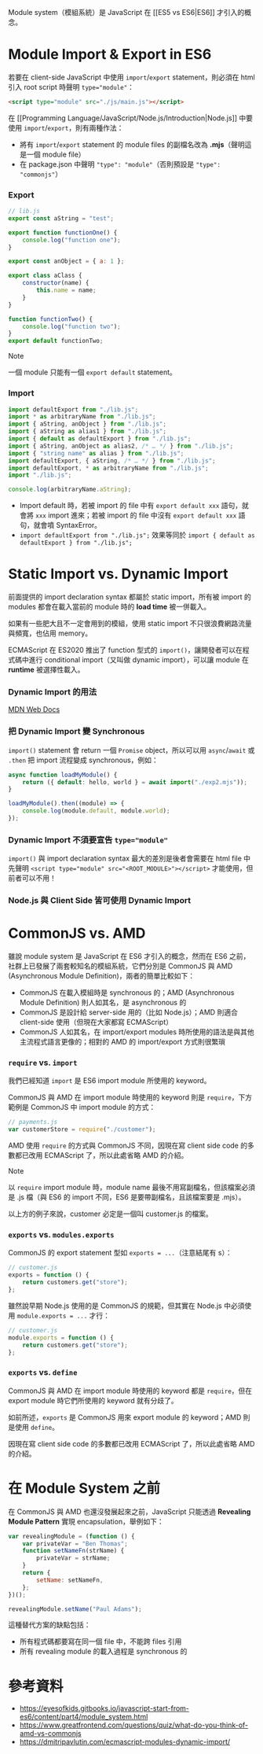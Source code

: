 Module system（模組系統）是 JavaScript 在 [[ES5 vs ES6|ES6]] 才引入的概念。

# Module Import & Export in ES6

若要在 client-side JavaScript 中使用 `import`/`export` statement，則必須在 html 引入 root script 時聲明 `type="module"`：

```html
<script type="module" src="./js/main.js"></script>
```

在 [[Programming Language/JavaScript/Node.js/Introduction|Node.js]] 中要使用 `import`/`export`，則有兩種作法：

- 將有 `import`/`export` statement 的 module files 的副檔名改為 **.mjs**（聲明這是一個 module file）
- 在 package.json 中聲明 `"type": "module"`（否則預設是 `"type": "commonjs"`）

### Export

```JavaScript
// lib.js
export const aString = "test";

export function functionOne() {
    console.log("function one");
}

export const anObject = { a: 1 };

export class aClass {
    constructor(name) {
        this.name = name;
    }
}

function functionTwo() {
    console.log("function two");
}
export default functionTwo;
```

>[!Note]
>一個 module 只能有一個 `export default` statement。

### Import

```JavaScript
import defaultExport from "./lib.js";
import * as arbitraryName from "./lib.js";
import { aString, anObject } from "./lib.js";
import { aString as alias1 } from "./lib.js";
import { default as defaultExport } from "./lib.js";
import { aString, anObject as alias2, /* … */ } from "./lib.js";
import { "string name" as alias } from "./lib.js";
import defaultExport, { aString, /* … */ } from "./lib.js";
import defaultExport, * as arbitraryName from "./lib.js";
import "./lib.js";

console.log(arbitraryName.aString);
```

- Import default 時，若被 import 的 file 中有 `export default xxx` 語句，就會將 `xxx` import 進來；若被 import 的 file 中沒有 `export default xxx` 語句，就會噴 SyntaxError。
- `import defaultExport from "./lib.js";` 效果等同於 `import { default as defaultExport } from "./lib.js";`

# Static Import vs. Dynamic Import

前面提供的 import declaration syntax 都屬於 static import，所有被 import 的 modules 都會在載入當前的 module 時的 **load time** 被一併載入。

如果有一些肥大且不一定會用到的模組，使用 static import 不只很浪費網路流量與頻寬，也佔用 memory。

ECMAScript 在 ES2020 推出了 function 型式的 `import()`，讓開發者可以在程式碼中進行 conditional import（又叫做 dynamic import），可以讓 module 在 **runtime** 被選擇性載入。

### Dynamic Import 的用法

[MDN Web Docs](https://developer.mozilla.org/en-US/docs/Web/JavaScript/Reference/Operators/import)

### 把 Dynamic Import 變 Synchronous

`import()` statement 會 return 一個 `Promise` object，所以可以用 `async`/`await` 或 `.then` 把 import 流程變成 synchronous，例如：

```JavaScript
async function loadMyModule() {
    return ({ default: hello, world } = await import("./exp2.mjs"));
}

loadMyModule().then((module) => {
    console.log(module.default, module.world);
});
```

### Dynamic Import 不須要宣告 `type="module"`

`import()` 與 import declaration syntax 最大的差別是後者會需要在 html file 中先聲明 `<script type="module" src="<ROOT_MODULE>"></script>` 才能使用，但前者可以不用！

### Node.js 與 Client Side 皆可使用 Dynamic Import

# CommonJS vs. AMD

雖說 module system 是 JavaScript 在 ES6 才引入的概念，然而在 ES6 之前，社群上已發展了兩套較知名的模組系統，它們分別是 CommonJS 與 AMD (Asynchronous Module Definition)，兩者的簡單比較如下：

- CommonJS 在載入模組時是 synchronous 的；AMD (Asynchronous Module Definition) 則人如其名，是 asynchronous 的
- CommonJS 是設計給 server-side 用的（比如 Node.js）；AMD 則適合 client-side 使用（但現在大家都寫 ECMAScript）
- CommonJS 人如其名，在 import/export modules 時所使用的語法是與其他主流程式語言更像的；相對的 AMD 的 import/export 方式則很繁瑣

### `require` vs. `import`

我們已經知道 `import` 是 ES6 import module 所使用的 keyword。

CommonJS 與 AMD 在 import module 時使用的 keyword 則是 `require`，下方範例是 CommonJS 中 import module 的方式：

```JavaScript
// payments.js
var customerStore = require("./customer");
```

AMD 使用 `require` 的方式與 CommonJS 不同，因現在寫 client side code 的多數都已改用 ECMAScript 了，所以此處省略 AMD 的介紹。

>[!Note]
>以 `require` import module 時，module name 最後不用寫副檔名，但該檔案必須是 .js 檔（與 ES6 的 import 不同，ES6 是要帶副檔名，且該檔案要是 .mjs）。
>
>以上方的例子來說，customer 必定是一個叫 customer.js 的檔案。

### `exports` vs. `modules.exports`

CommonJS 的 export statement 型如 `exports = ...`（注意結尾有 s）：

```JavaScript
// customer.js
exports = function () {  
    return customers.get("store");  
};
```

雖然說早期 Node.js 使用的是 CommonJS 的規範，但其實在 Node.js 中必須使用 `module.exports = ...` 才行：

```JavaScript
// customer.js
module.exports = function () {  
    return customers.get("store");  
};
```

### `exports` vs. `define`

CommonJS 與 AMD 在 import module 時使用的 keyword 都是 `require`，但在 export module 時它們所使用的 keyword 就有分歧了。

如前所述，`exports` 是 CommonJS 用來 export module 的 keyword；AMD 則是使用 `define`。 

因現在寫 client side code 的多數都已改用 ECMAScript 了，所以此處省略 AMD 的介紹。

# 在 Module System 之前

在 CommonJS 與 AMD 也還沒發展起來之前，JavaScript 只能透過 **Revealing Module Pattern** 實現 encapsulation，舉例如下：

```JavaScript
var revealingModule = (function () {
    var privateVar = "Ben Thomas";
    function setNameFn(strName) {
        privateVar = strName;
    }
    return {
        setName: setNameFn,
    };
})();

revealingModule.setName("Paul Adams");
```

這種替代方案的缺點包括：

- 所有程式碼都要寫在同一個 file 中，不能跨 files 引用
- 所有 revealing module 的載入過程是 synchronous 的

# 參考資料

- <https://eyesofkids.gitbooks.io/javascript-start-from-es6/content/part4/module_system.html>
- <https://www.greatfrontend.com/questions/quiz/what-do-you-think-of-amd-vs-commonjs>
- <https://dmitripavlutin.com/ecmascript-modules-dynamic-import/>
